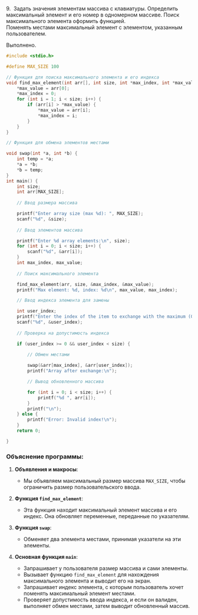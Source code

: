 9.  Задать значения элементам массива с клавиатуры. Определить максимальный элемент и его номер в одномерном массиве. Поиск максимального элемента оформить функцией.  
Поменять местами максимальный элемент с элементом, указанным пользователем.

Выполнено.

```C
#include <stdio.h>

#define MAX_SIZE 100

// Функция для поиска максимального элемента и его индекса
void find_max_element(int arr[], int size, int *max_index, int *max_value) {
    *max_value = arr[0];
    *max_index = 0;
    for (int i = 1; i < size; i++) {
        if (arr[i] > *max_value) {
            *max_value = arr[i];
            *max_index = i;
        }
    }
}  

// Функция для обмена элементов местами

void swap(int *a, int *b) {
    int temp = *a;
    *a = *b;
    *b = temp;
}  
int main() {
    int size;
    int arr[MAX_SIZE];
    
    // Ввод размера массива

    printf("Enter array size (max %d): ", MAX_SIZE);
    scanf("%d", &size);
    
    // Ввод элементов массива

    printf("Enter %d array elements:\n", size);
    for (int i = 0; i < size; i++) {
        scanf("%d", &arr[i]);
    }
    int max_index, max_value;
    
    // Поиск максимального элемента

    find_max_element(arr, size, &max_index, &max_value);
    printf("Max element: %d, index: %d\n", max_value, max_index);

    // Ввод индекса элемента для замены

    int user_index;
    printf("Enter the index of the item to exchange with the maximum (0 to %d): ", size - 1);
    scanf("%d", &user_index);
    
    // Проверка на допустимость индекса

    if (user_index >= 0 && user_index < size) {
    
        // Обмен местами

        swap(&arr[max_index], &arr[user_index]);
        printf("Array after exchange:\n");

        // Вывод обновленного массива

        for (int i = 0; i < size; i++) {
            printf("%d ", arr[i]);
        }
        printf("\n");
    } else {
        printf("Error: Invalid index!\n");
    }
    return 0;

}
```

### Объяснение программы:

1. **Объявления и макросы**:
    
    - Мы объявляем максимальный размер массива `MAX_SIZE`, чтобы ограничить размер пользовательского ввода.
2. **Функция `find_max_element`**:
    
    - Эта функция находит максимальный элемент массива и его индекс. Она обновляет переменные, переданные по указателям.
3. **Функция `swap`**:
    
    - Обменяет два элемента местами, принимая указатели на эти элементы.
4. **Основная функция `main`**:
    
    - Запрашивает у пользователя размер массива и сами элементы.
    - Вызывает функцию `find_max_element` для нахождения максимального элемента и выводит его на экран.
    - Запрашивает индекс элемента, с которым пользователь хочет поменять максимальный элемент местами.
    - Проверяет допустимость ввода индекса, и если он валиден, выполняет обмен местами, затем выводит обновленный массив.